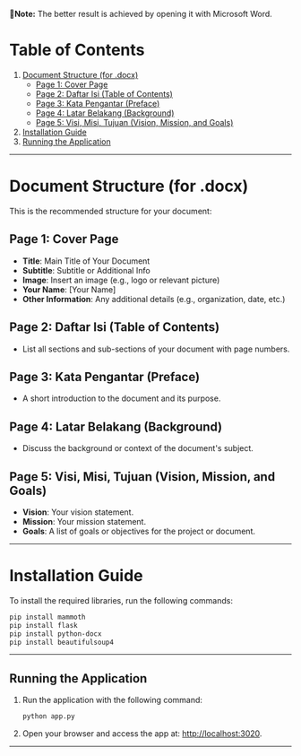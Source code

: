 📌**Note:** The better result is achieved by opening it with Microsoft Word.
# Table of Contents
1. [Document Structure (for .docx)](#document-structure-for-docx)
   - [Page 1: Cover Page](#page-1-cover-page)
   - [Page 2: Daftar Isi (Table of Contents)](#page-2-daftar-isi-table-of-contents)
   - [Page 3: Kata Pengantar (Preface)](#page-3-kata-pengantar-preface)
   - [Page 4: Latar Belakang (Background)](#page-4-latar-belakang-background)
   - [Page 5: Visi, Misi, Tujuan (Vision, Mission, and Goals)](#page-5-visi-misi-tujuan-vision-mission-and-goals)
2. [Installation Guide](#installation-guide)
3. [Running the Application](#running-the-application)

---

# Document Structure (for .docx)

This is the recommended structure for your document:

## Page 1: Cover Page
- **Title**: Main Title of Your Document
- **Subtitle**: Subtitle or Additional Info
- **Image**: Insert an image (e.g., logo or relevant picture)
- **Your Name**: [Your Name]
- **Other Information**: Any additional details (e.g., organization, date, etc.)

## Page 2: Daftar Isi (Table of Contents)
- List all sections and sub-sections of your document with page numbers.

## Page 3: Kata Pengantar (Preface)
- A short introduction to the document and its purpose.

## Page 4: Latar Belakang (Background)
- Discuss the background or context of the document's subject.

## Page 5: Visi, Misi, Tujuan (Vision, Mission, and Goals)
- **Vision**: Your vision statement.
- **Mission**: Your mission statement.
- **Goals**: A list of goals or objectives for the project or document.

---

# Installation Guide

To install the required libraries, run the following commands:

```markdown
pip install mammoth
pip install flask
pip install python-docx
pip install beautifulsoup4
```

---

## Running the Application

1. Run the application with the following command:

   ```bash
   python app.py
   ```

2. Open your browser and access the app at: [http://localhost:3020](http://localhost:3020).

---
